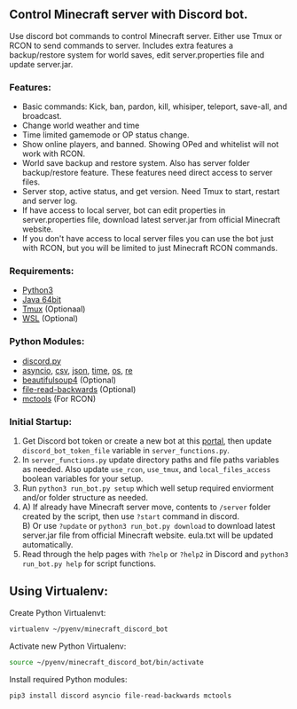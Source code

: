 ## Control Minecraft server with Discord bot.
Use discord bot commands to control Minecraft server. Either use Tmux or RCON to send commands to server. 
Includes extra features a backup/restore system for world saves, edit server.properties file and update server.jar.

### Features:
- Basic commands: Kick, ban, pardon, kill, whisiper, teleport, save-all, and broadcast.
- Change world weather and time
- Time limited gamemode or OP status change.
- Show online players, and banned. Showing OPed and whitelist will not work with RCON.
- World save backup and restore system. Also has server folder backup/restore feature. These features need direct access to server files.
- Server stop, active status, and get version. Need Tmux to start, restart and server log.
- If have access to local server, bot can edit properties in server.properties file, download latest server.jar from official Minecraft website.
- If you don't have access to local server files you can use the bot just with RCON, but you will be limited to just Minecraft RCON commands.


### Requirements:
- [Python3](https://www.python.org/)
- [Java 64bit](https://www.java.com/en/download/linux_manual.jsp)
- [Tmux](https://github.com/tmux/tmux/wiki) (Optionaal)
- [WSL](https://docs.microsoft.com/en-us/windows/wsl/install-win10) (Optional)

### Python Modules:
- [discord.py](https://github.com/Rapptz/discord.py)
- [asyncio](https://docs.python.org/3/library/asyncio.html), [csv](https://docs.python.org/3/library/csv.html), [json](https://docs.python.org/3/library/json.html), [time](https://docs.python.org/3/library/time.html), [os](https://docs.python.org/3/library/os.html), [re](https://docs.python.org/3/library/re.html)
- [beautifulsoup4](https://pypi.org/project/beautifulsoup4/) (Optional)
- [file-read-backwards](https://pypi.org/project/file-read-backwards/) (Optional)
- [mctools](https://pypi.org/project/mctools/) (For RCON)


### Initial Startup:
1. Get Discord bot token or create a new bot at this [portal](https://discord.com/developers/applications), then update `discord_bot_token_file` variable in `server_functions.py`.
2. In `server_functions.py` update directory paths and file paths variables as needed. Also update `use_rcon`, `use_tmux`, and `local_files_access` boolean variables for your setup.
3. Run `python3 run_bot.py setup` which well setup required enviorment and/or folder structure as needed.
4. A) If already have Minecraft server move, contents to `/server` folder created by the script, then use `?start` command in discord.\
B) Or use `?update` or `python3 run_bot.py download` to download latest server.jar file from official Minecraft website. eula.txt will be updated automatically.
5. Read through the help pages with `?help` or `?help2` in Discord and `python3 run_bot.py help` for script functions.

## Using Virtualenv:
Create Python Virtualenvt:
```bash
virtualenv ~/pyenv/minecraft_discord_bot
```
Activate new Python Virtualenv:
```bash
source ~/pyenv/minecraft_discord_bot/bin/activate
```
Install required Python modules:
```bash
pip3 install discord asyncio file-read-backwards mctools
```

